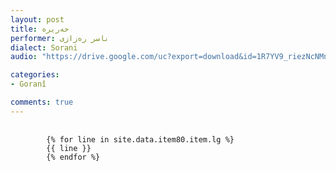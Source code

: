 ```yaml
---
layout: post
title: حه‌ریره‌
performer: ناسر ره‌زازی
dialect: Sorani
audio: "https://drive.google.com/uc?export=download&id=1R7YV9_riezNcNMnUAdyfTEpI2TCvuwOm"

categories:
- Goranî

comments: true
---
```


<div class="language-plaintext highlighter-rouge">
    <div class="highlight">
        <pre class="highlight">
            <code>
        {% for line in site.data.item80.item.lg %}
        {{ line }}
        {% endfor %}
            </code>
        </pre>
    </div>
</div>

